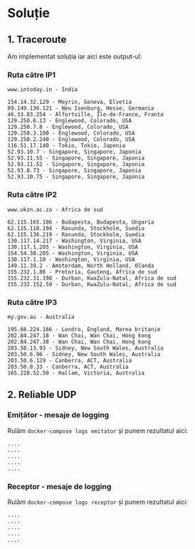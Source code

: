 # Soluție

## 1. Traceroute

Am implementat soluția iar aici este output-ul:

### Ruta către IP1
```
www.intoday.in - India

154.14.32.129 - Meyrin, Geneva, Elvetia
89.149.136.121 - Neu Isenburg, Hesse, Germania
46.33.83.254 - Alfortville, Île-de-France, Franta
129.250.6.13 - Englewood, Colorado, USA
129.250.7.8 - Englewood, Colorado, USA
129.250.3.100 - Englewood, Colorado, USA
129.250.2.240 - Englewood, Colorado, USA
116.51.17.140 - Tokio, Tokio, Japonia
52.93.10.7 - Singapore, Singapore, Japonia
52.93.11.55 - Singapore, Singapore, Japonia
52.93.11.52 - Singapore, Singapore, Japonia
52.93.8.73 - Singapore, Singapore, Japonia
52.93.10.75 - Singapore, Singapore, Japonia
```

### Ruta către IP2
```
www.ukzn.ac.za - Africa de sud

62.115.165.186 - Budapesta, Budapesta, Ungaria
62.115.118.194 - Rasunda, Stockholm, Suedia
62.115.136.219 - Rasunda, Stockholm, Suedia
130.117.14.217 - Washington, Virginia, USA
130.117.1.205 - Washington, Virginia, USA
154.54.38.205 - Washington, Virginia, USA
130.117.1.10 - Washington, Virginia, USA
149.11.39.2 - Amsterdam, North Holland, Olanda
155.232.1.86 - Pretoria, Gauteng, Africa de sud
155.232.31.198 - Durban, KwaZulu-Natal, Africa de sud
155.232.152.59 - Durban, KwaZulu-Natal, Africa de sud

```

### Ruta către IP3
```
my.gov.au - Australia

195.66.224.166 - Londra, England, Marea britanie
202.84.247.18 - Wan Chai, Wan Chai, Hong kong
202.84.247.38 - Wan Chai, Wan Chai, Hong kong
203.50.13.93 - Sidney, New South Wales, Australia
203.50.6.96 - Sidney, New South Wales, Australia
203.50.6.129 - Canberra, ACT, Australia
203.50.8.33 - Canberra, ACT, Australia
165.228.52.50 - Hallam, Victoria, Australia

```


## 2. Reliable UDP

### Emițător - mesaje de logging
Rulăm `docker-compose logs emitator` și punem rezultatul aici:
```
....
....
....
....
....
```


### Receptor - mesaje de logging
Rulăm `docker-compose logs receptor` și punem rezultatul aici:
```
....
....
....
....
....
```
